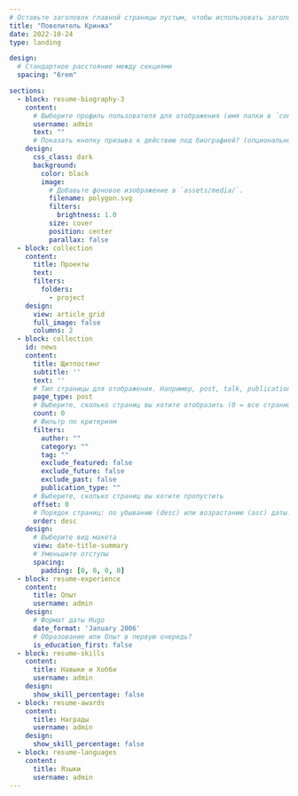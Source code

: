 ```yaml
---
# Оставьте заголовок главной страницы пустым, чтобы использовать заголовок сайта
title: "Повелитель Кринжа"
date: 2022-10-24
type: landing

design:
  # Стандартное расстояние между секциями
  spacing: "6rem"

sections:
  - block: resume-biography-3
    content:
      # Выберите профиль пользователя для отображения (имя папки в `content/authors/`)
      username: admin
      text: ""
      # Показать кнопку призыва к действию под биографией? (опционально)
    design:
      css_class: dark
      background:
        color: black
        image:
          # Добавьте фоновое изображение в `assets/media/`.
          filename: polygon.svg
          filters:
            brightness: 1.0
          size: cover
          position: center
          parallax: false
  - block: collection
    content:
      title: Проекты
      text:
      filters:
        folders:
          - project
    design:
      view: article_grid
      full_image: false
      columns: 2
  - block: collection
    id: news
    content:
      title: Щитпостинг
      subtitle: ''
      text: ''
      # Тип страницы для отображения. Например, post, talk, publication...
      page_type: post
      # Выберите, сколько страниц вы хотите отобразить (0 = все страницы)
      count: 0
      # Фильтр по критериям
      filters:
        author: ""
        category: ""
        tag: ""
        exclude_featured: false
        exclude_future: false
        exclude_past: false
        publication_type: ""
      # Выберите, сколько страниц вы хотите пропустить
      offset: 0
      # Порядок страниц: по убыванию (desc) или возрастанию (asc) даты.
      order: desc
    design:
      # Выберите вид макета
      view: date-title-summary
      # Уменьшите отступы
      spacing:
        padding: [0, 0, 0, 0]
  - block: resume-experience
    content:
      title: Опыт
      username: admin
    design:
      # Формат даты Hugo
      date_format: 'January 2006'
      # Образование или Опыт в первую очередь?
      is_education_first: false
  - block: resume-skills
    content:
      title: Навыки и Хобби
      username: admin
    design:
      show_skill_percentage: false
  - block: resume-awards
    content:
      title: Награды
      username: admin
    design:
      show_skill_percentage: false
  - block: resume-languages
    content:
      title: Языки
      username: admin
---
```

